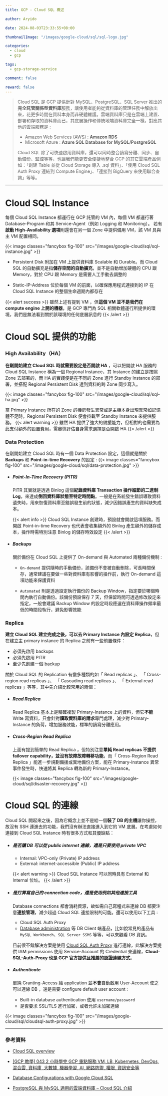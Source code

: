 ```yaml
---
title: GCP - Cloud SQL 概述

author: Aryido

date: 2024-08-03T23:33:55+08:00

thumbnailImage: "/images/google-cloud/sql/sql-logo.jpg"

categories:
  - cloud
  - gcp

tags:
  - gcp-storage-service

comment: false

reward: false
---
```


<!--BODY-->

> Cloud SQL 是 GCP 提供針對 MySQL、PostgreSQL、SQL Server 推出的**完全託管關係型資料庫**服務，讓使用者能夠從資料庫的管理任務中解放出來，花更多時間在資料本身而非硬體維護。雲端資料庫只是在雲端上建置、部署和存取的資料庫而已，其底層操作和傳統地端資料庫完全一樣，對應其他的雲端服務是 :
>
> - Amazon Web Services (AWS) : **Amazon RDS**
> - Microsoft Azure : **Azure SQL Database for MySQL/PostgreSQL**
>
> Cloud SQL 除了可快速啟用資料庫，還可以同時整合讀寫分離、同步、自動備份、監控等等，也讓我們能更安全便捷地整合 GCP 的其它雲端產品例如：「創建 Table 並從 Cloud Storage 導入 .sql 資料」、「使用 Cloud SQL Auth Proxy 連結到 Compute Engine」、「連接到 BigQuery 來使用聯合查詢」等等。

<!--more-->

---

# Cloud SQL Instance

每個 Cloud SQL Instance 都運行在 GCP 託管的 VM 內，每個 VM 都運行著 Database-Program 和其 Service-Agent（例如 Logging 和 Monitoring）。 若有**啟動 High-Availability 選項**則還會在另一個 Zone 中提供備用 VM，該 VM 具與主 VM 配置相同。

{{< image classes="fancybox fig-100" src="/images/google-cloud/sql/sql-instance.jpg" >}}

- Persistent Disk 附加在 VM 上提供資料庫 Scalable 和 Durable。而 Cloud SQL 的自動擴充是指**儲存空間的自動擴充**，並不是自動增加硬體的 CPU 跟 Memory，對於 CPU 跟 Memory 是需要人工手動去調整的

- Static-IP-Address 位於每個 VM 的前面，以確保應用程式連接到的 IP 在 Cloud SQL Instance 的整個生命週期內都存在

{{< alert success >}}
雖然上述有提到 VM ，但**這個 VM 並不是我們在 compute engine 上開的機器**，是 GCP 專門為 SQL 相關軟體運行所提供的環境，我們是無法看到關於該環境的任何底層訊息的
{{< /alert >}}

# Cloud SQL 提供的功能

### High Availability（HA）

**在剛開始建立 Cloud SQL 時就需要設定是否開啟 HA** ，可以把開啟 HA 服務的 Cloud SQL Instance 稱為一個 Regional Instance，其 Instance 的建立是按照 Zone 去部署的，而 HA 的實踐便是在不同的 Zone 進行 Standby Instance 的部署，並搭配 Regional Persistent Disk 達到資料的跨 Zone 同步寫入。

{{< image classes="fancybox fig-100" src="/images/google-cloud/sql/sql-ha.jpg" >}}

當 Primary Instance 所在的 Zone 的機房發生異常或是主機本身出現異常如記憶體不足時，Regional Persistent Disk 便會掛載至 Standby Instance 來提供服務。
{{< alert warning >}}
雖然 HA 提供了強大的備援能力，但相對的也需要為此支付額外的設置費用，需審慎評估自身需求選擇是否開啟 HA
{{< /alert >}}

### Data Protection

在剛開始建立 Cloud SQL 時有一個 Data Protection 設定，這個就是關於 **Backups** 和 **Point-in-time Recovery** 的設定 :
{{< image classes="fancybox fig-100" src="/images/google-cloud/sql/data-protection.jpg" >}}

- ##### Point-In-Time Recovery (PITR)

  PITR 其實就是透過 Binlog 這個**紀錄資料庫 Transaction 操作細節的二進制 Log**，來達成**倒回資料庫狀態至特定時間點**。一般是在系統發生錯誤導致資料遺失時，用來恢復資料庫至錯誤發生前的狀態，減少因錯誤產生的資料缺失成本。

  {{< alert info >}}
  Cloud SQL Instance 創建時，預設就會開啟這項服務。而開啟 Point-in-time Recovery 也代表會收集額外的 Binlog 產生額外的儲存成本，操作時需特別注意 Binlog 的儲存時效設定
  {{< /alert >}}

- ##### Backups

  關於備份在 Cloud SQL 上提供了 On-demand 與 Automated 兩種備份機制 :

  - `On-demand` 提供隨時的手動備份，該備份不會被自動刪除，可長時間保存，通常建議在要做一些對資料庫有影響的操作前，執行 On-demand 這項功能來保護資料

  - `Automated` 則是透過設定執行備份的 Backup Window，指定要於哪個時間內執行自動備份。該備份預設保存 7 天，但保留時間可透過修改設定來指定，一般會建議 Backup Window 的設定時段應選在資料庫操作頻率最低的時間段執行，避免影響效能

### Replica

**建立 Cloud SQL 建立完成之後，可以去 Primary Instance 內設定 Replica**，但在建立主 primary instance 的 Replica 之前有一些前置條件：

- 必須先啟用 backups
- 必須先啟用 PITR
- 至少先創建一個 backup

關於 Cloud SQL 的 Replication 有蠻多種類的如「 Read replicas 」、 「 Cross-region read replicas 」、 「 Cascading read replicas 」、 「 External read replicas 」等等，其中先介紹比較常用的兩個：

- ##### Read Replica

  Read Replica 基本上是精確複製 Primary-Instance 上的資料，但它**不能** Write 寫資料，只會針對**讀取資料庫的請求**專門處理，減少對 Primary-Instance 的負荷，增加服務效能，標準的讀寫分離應用。

- ##### Cross-Region Read Replica

  上面有提到簡單的 Read Replica ，但特別注意**單純 Read replicas 不提供 failover capability，並沒有故障故障轉移功能**，而「 Cross-Region Read Replica 」能進一步規劃備援或異地備份方案，能在 Primary-Instance 異常事件發生時，快速將其 Replica 轉為新的 Primary-Instance。

  {{< image classes="fancybox fig-100" src="/images/google-cloud/sql/disaster-recovery.jpg" >}}

# Cloud SQL 的連線

Cloud SQL 開起來之後，因為它概念上並不是給一個**裝了 DB 的主機**讓你操控，故沒有 SSH 連進去的功能，我們沒有辦法直接進入到它的 VM 底層。在考慮如何連接到 Cloud SQL Instance 時有很多方式和其優缺點：

- ##### 是否讓 DB 可以從 public internet 連線，還是只要使用 private VPC

  - Internal: VPC-only (Private) IP address
  - External: internet-accessible (Public) IP address

  {{< alert warning >}}
  Cloud SQL Instance 可以同時具有 External 和 Internal 位址。
  {{< /alert >}}

- ##### 是打算寫自己的 connection code，還是使用例如其他連接工具

  Database connections 都會消耗資源，故如需自己寫程式來連線 DB 都要注意**連接管理**，減少超過 Cloud SQL 連接限制的可能。還可以使用以下工具 :

  - Cloud SQL Auth Proxy
  - [Database administration](https://cloud.google.com/sql/docs/mysql/introduction#database_administration) 等 DB Client 端產品，比如說常見的產品有 `MySQL Workbench`、`SQL Server SSMS` 等等，可以來觀看 DB 資訊。

  目前很不錯解決方案是使用 [Cloud SQL Auth Proxy](https://cloud.google.com/sql/docs/mysql/sql-proxy) 進行連線，此解決方案提供 IAM permissions 使用 Service-Account 的 Credential 來連線，**Cloud-SQL-Auth-Proxy 也是 GCP 官方提供且推薦的認證連線方式**。

- ##### Authenticate
  單純 Granting-Access 給 application 並**不會**自動啟用 User-Account 使之可以連線 DB ，還是需要 configure default user account : 
  - Built-in database authentication 使用 `username/password`
  - 是否要求 SSL/TLS 進行加密，或者允許未加密連線

{{< image classes="fancybox fig-100" src="/images/google-cloud/sql/cloudsql-auth-proxy.jpg" >}}

---

### 參考資料

- [Cloud SQL overview](https://cloud.google.com/sql/docs/introduction)

- [[GCP 教學] 043 2 小時學完 GCP 重點服務 VM, LB, Kubernetes, DevOps, 混合雲, 資料庫, 大數據, 機器學習, AI, 網路防禦, 權限, 資訊安全等](https://www.youtube.com/watch?v=hQE14DX4LHQ&t=134s)

- [Database Configurations with Google Cloud SQL](https://www.youtube.com/watch?v=q6noaMAnk5s)

- [PostgreSQL 與 MySQL 適用的雲端資料庫 – Cloud SQL 介紹](https://blog.cloud-ace.tw/database/cloud-sql-intro/)
